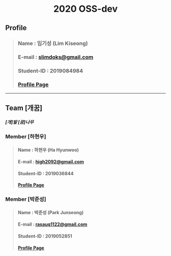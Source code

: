 # <center>2020 OSS-dev</center>
## Profile
> ### Name : 임기성 (Lim Kiseong)
> ### E-mail : slimdoks@gmail.com
> ### Student-ID : 2019084984
> ### [Profile Page](https://piut0.github.io/)        
<hr/>

## Team **[개꿈]**
##### [개]발 [꿈]나무
### Member [**하현우**]
> #### Name : 하현우 (Ha Hyunwoo)
> #### E-mail : high2092@gmail.com
> #### Student-ID : 2019036844
> #### [Profile Page](https://high2092.github.io/)

### Member [**박준성**]
> #### Name : 박준성 (Park Junseong)
> #### E-mail : rasauq1122@gmail.com
> #### Student-ID : 2019052851
> #### [Profile Page](https://rasauq1122.github.io/)